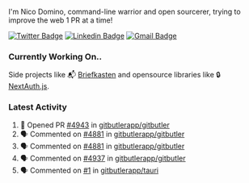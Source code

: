 
I'm Nico Domino, command-line warrior and open sourcerer, trying to improve the web 1 PR at a time!

[![Twitter Badge](https://img.shields.io/badge/-@ndom91-1ca0f1?style=flat-square&labelColor=1ca0f1&logo=twitter&logoColor=white&link=https://twitter.com/ndom91)](https://twitter.com/ndom91) [![Linkedin Badge](https://img.shields.io/badge/-ndom91-blue?style=flat-square&logo=Linkedin&logoColor=white&link=https://www.linkedin.com/in/ndom91/)](https://www.linkedin.com/in/ndom91/) [![Gmail Badge](https://img.shields.io/badge/-yo@ndo.dev-c14438?style=flat-square&logo=mail.ru&logoColor=white&link=mailto:yo@ndo.dev)](mailto:yo@ndo.dev)

### Currently Working On..

Side projects like 📬 [Briefkasten](https://briefkastenhq.com) and opensource libraries like 🔒 [NextAuth.js](https://github.com/nextauthjs/next-auth).

<!--START_SECTION_PROFILE_VIEWS:readme-info-->
<!--END_SECTION_PROFILE_VIEWS:readme-info-->

<!--START_SECTION_DAILY_COMMIT:readme-info-->
<!--END_SECTION_DAILY_COMMIT:readme-info-->

<!--START_SECTION_WEEKLY_COMMIT:readme-info-->
<!--END_SECTION_WEEKLY_COMMIT:readme-info-->

### Latest Activity

<!--START_SECTION:activity-->
1. 💪 Opened PR [#4943](https://github.com/gitbutlerapp/gitbutler/pull/4943) in [gitbutlerapp/gitbutler](https://github.com/gitbutlerapp/gitbutler)
2. 🗣 Commented on [#4881](https://github.com/gitbutlerapp/gitbutler/issues/4881#issuecomment-2357828587) in [gitbutlerapp/gitbutler](https://github.com/gitbutlerapp/gitbutler)
3. 🗣 Commented on [#4881](https://github.com/gitbutlerapp/gitbutler/issues/4881#issuecomment-2357811731) in [gitbutlerapp/gitbutler](https://github.com/gitbutlerapp/gitbutler)
4. 🗣 Commented on [#4937](https://github.com/gitbutlerapp/gitbutler/pull/4937#issuecomment-2356772498) in [gitbutlerapp/gitbutler](https://github.com/gitbutlerapp/gitbutler)
5. 🗣 Commented on [#1](https://github.com/gitbutlerapp/tauri/pull/1#issuecomment-2356204277) in [gitbutlerapp/tauri](https://github.com/gitbutlerapp/tauri)
<!--END_SECTION:activity-->
